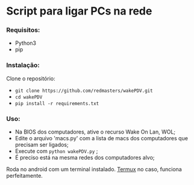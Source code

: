 # Script para ligar PCs na rede


### Requisitos:
- Python3
- pip

### Instalação:

Clone o repositório:
- ``git clone https://github.com/redmasters/wakePDV.git`` 
- ``cd wakePDV``
- ``pip install -r requirements.txt``

### Uso:
- Na BIOS dos computadores, ative o recurso Wake On Lan, WOL;
- Edite o arquivo 'macs.py' com a lista de macs dos computadores que precisam ser ligados;
- Execute com ``python wakePDV.py`` ;
- É preciso está na mesma redes dos computadores alvo;

Roda no android com um terminal instalado. [Termux](https://termux.com/) no caso, funciona perfeitamente.
